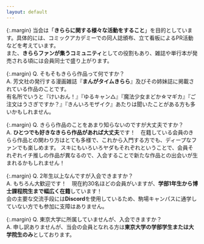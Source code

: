 ```yaml
---
layout: default
---
```


{:.margin}
当会は「**きららに関する様々な活動をすること**」を目的としています。具体的には、コミックアカデミーでの同人誌頒布、立て看板によるPR活動などを考えています。<br>
また、**きららファンが集うコミュニティ**としての役割もあり、雑誌や単行本が発売される頃には会員同士で盛り上がります。

{:.margin}
<span class="is-size-4">Q.</span> そもそもきらら作品って何ですか？ <br>
<span class="is-size-4">A.</span> 芳文社の発行する漫画雑誌『**まんがタイムきらら**』及びその姉妹誌に掲載されている作品のことです。<br>
有名所でいうと『けいおん！』『ゆるキャン△』『魔法少女まどか☆マギカ』『ご注文はうさぎですか？』『きんいろモザイク』あたりは聞いたことがある方も多いかもしれません。

{:.margin}
<span class="is-size-4">Q.</span> きらら作品のことをあまり知らないのですが大丈夫ですか？<br>
<span class="is-size-4">A.</span> **ひとつでも好きなきらら作品があれば大丈夫**です！　在籍している会員のきらら作品との関わり方はとても多様で、これから入門する方でも、ディープなファンでも楽しめます。
スキにもいろいろヤダもそれぞれということで、会員それぞれイチ推しの作品が異なるので、入会することで新たな作品との出会いが生まれるかもしれません！

{:.margin}
<span class="is-size-4">Q.</span> 2年生以上なんですが入会できますか？<br>
<span class="is-size-4">A.</span> もちろん大歓迎です！　現在約30名ほどの会員がいますが、**学部1年生から博士課程院生まで幅広く在籍**しています！<br>
会の主要な交流手段には**Discord**を使用しているため、駒場キャンパスに通学していない方でも参加に支障はありません。

{:.margin}
<span class="is-size-4">Q.</span> 東京大学に所属していませんが、入会できますか？<br>
<span class="is-size-4">A.</span> 申し訳ありませんが、当会の会員となれる方は**東京大学の学部学生または大学院生のみ**としております。
